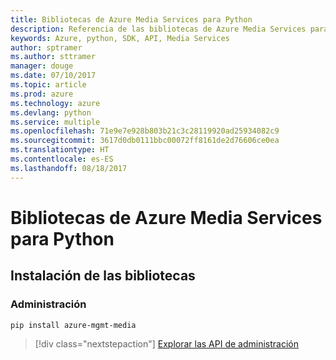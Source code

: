 ```yaml
---
title: Bibliotecas de Azure Media Services para Python
description: Referencia de las bibliotecas de Azure Media Services para Python
keywords: Azure, python, SDK, API, Media Services
author: sptramer
ms.author: sttramer
manager: douge
ms.date: 07/10/2017
ms.topic: article
ms.prod: azure
ms.technology: azure
ms.devlang: python
ms.service: multiple
ms.openlocfilehash: 71e9e7e928b803b21c3c28119920ad25934082c9
ms.sourcegitcommit: 3617d0db0111bbc00072ff8161de2d76606ce0ea
ms.translationtype: HT
ms.contentlocale: es-ES
ms.lasthandoff: 08/18/2017
---
```

# <a name="azure-media-services-libraries-for-python"></a>Bibliotecas de Azure Media Services para Python

## <a name="install-the-libraries"></a>Instalación de las bibliotecas


### <a name="management"></a>Administración

```bash
pip install azure-mgmt-media
```
> [!div class="nextstepaction"]
> [Explorar las API de administración](/python/api/overview/azure/mediaservices/managementlibrary)